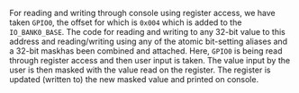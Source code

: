 For reading and writing through console using register access, we have taken `GPIO0`, the offset for which is `0x004` which is added to the `IO_BANK0_BASE`.
The code for reading and writing to any 32-bit value to this address and reading/writing using any of the atomic bit-setting aliases and a 32-bit maskhas been combined and attached.
Here, `GPIO0` is being read through register access and then user input is taken. The value input by the user is then masked with the value read on the register. The register is updated (written to) the new masked value and printed on console.

